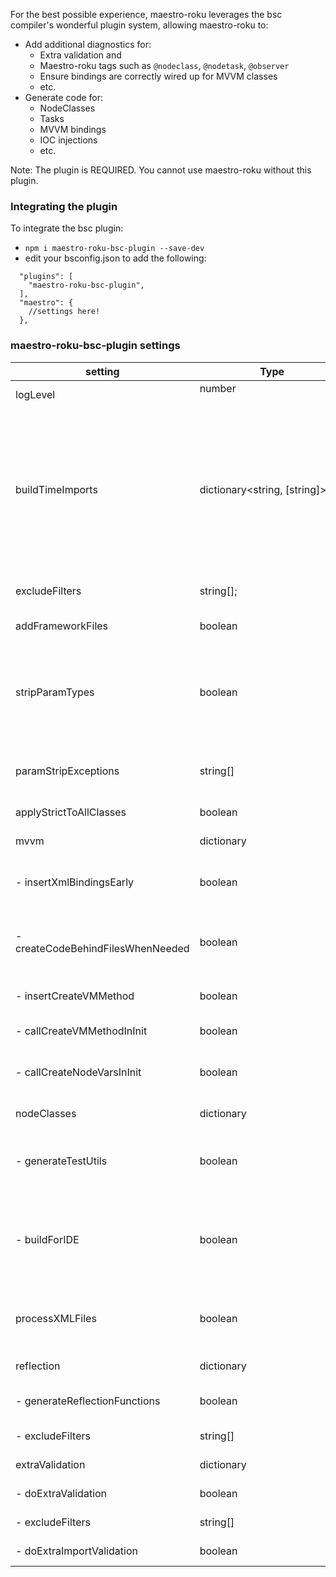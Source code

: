 For the best possible experience, maestro-roku leverages the bsc compiler's wonderful plugin system, allowing maestro-roku to:
 - Add additional diagnostics for:
   - Extra validation and
   - Maestro-roku tags such as `@nodeclass`, `@nodetask`, `@observer`
   - Ensure bindings are correctly wired up for MVVM classes
   - etc.
 - Generate code for:
   - NodeClasses
   - Tasks
   - MVVM bindings
   - IOC injections
   - etc.

Note: The plugin is REQUIRED. You cannot use maestro-roku without this plugin.

### Integrating the plugin
To integrate the bsc plugin:
 - `npm i maestro-roku-bsc-plugin --save-dev`
 - edit your bsconfig.json to add the following:

```
  "plugins": [
    "maestro-roku-bsc-plugin",
  ],
  "maestro": {
    //settings here!
  },

```

### maestro-roku-bsc-plugin settings

|  setting   | Type      | Description |
|  ---  |  ---  | --- |
|logLevel | number &nbsp;&nbsp;&nbsp;&nbsp;&nbsp;&nbsp;&nbsp;&nbsp;&nbsp;&nbsp;&nbsp;&nbsp;&nbsp;&nbsp;&nbsp;&nbsp;&nbsp;&nbsp;&nbsp;&nbsp;&nbsp;&nbsp;&nbsp;&nbsp;&nbsp;&nbsp;&nbsp;&nbsp;&nbsp;&nbsp;&nbsp;&nbsp;&nbsp;&nbsp;&nbsp;&nbsp;&nbsp;&nbsp;&nbsp;&nbsp;&nbsp;&nbsp;&nbsp;&nbsp;&nbsp;&nbsp;&nbsp;&nbsp;&nbsp;&nbsp;&nbsp;&nbsp;&nbsp;&nbsp; | Optional. log level for framework from 0(error) to 4 (verbose)|
|buildTimeImports | dictionary<string, [string]> | Optional. allows a file to swap specify which imports to use at build time, to facilitate dynamic imports e.g. if your build has a certain set of analytics plugins, you might configure that in your build system and update this setting to be `{"IAnalyticsManagers": ["pkg:/source/SuperAnalytics.bs", "pkg:/source/googleAnalytics.bs"]}`, maestro will automatically change all `import "build:IAnalyticsManagers` to the imports described here |
|excludeFilters | string[]; | Optional. list of globs, the files of which, when matched, will not be processed by the plugin|
|addFrameworkFiles | boolean | Defaults to true. Used for internal testing. Do not touch this!|
|stripParamTypes | boolean | Defaults to true. Removes the types on params at runtime, so that you can code with any types you want in your app and not have roku compiler break when compiling, or hit a crash when passing in an invalid into, e.g. a string. i.e. allows for optional defined types|
|paramStripExceptions| string[] | Optional. Array of function names that will not have their params stripped. Allowins for working around issues that might arise in some cases |
|applyStrictToAllClasses | boolean | Defaults to true. Adds additional strict validation|
|mvvm | dictionary | Optional. Contains options to configure the mvvm behavior |
|     - insertXmlBindingsEarly | boolean | Optional - default false, if set to true, will allow you to see transpiled files in the editor. Performance will tank though - use with care!|
|     - createCodeBehindFilesWhenNeeded | boolean | Defaults to true. Maestro will create code-behinds for your xml files. This means you just need to create an xml file, and a vm, and maestro does the rest|
|     - insertCreateVMMethod | boolean | Default true. Maestro will create your vm for you, in your code-behind file, if present|
|     - callCreateVMMethodInInit | boolean | Default true. Maestro will create your vm and initialize it for you|
|    - callCreateNodeVarsInInit | boolean | Default true. Maestro will create `m.nodeId` fields for all xml components that have id set. Never type `findNode` again :)|
|nodeClasses | dictionary | Optional. Options for node class generation|
|     - generateTestUtils | boolean | Default to false. Set this to true in your test projects, and maestro will create test utils to make it easy for you to debug your node generated classes|
|     - buildForIDE | boolean | Set this to true in your `bsconfig.json` used by the IDE, to keep performance snappy. If this is not set to false on your other builds, then maestro will not generate any code for you and your app will have erratic behavior |
|processXMLFiles | boolean | Default to false. If true, then xml files (and mvvm style coding) is supported. If your project only uses node files, it iis recommended to disable this for performance|
|reflection | dictionary | Optional. Options for controlling reflection behavior|
| - generateReflectionFunctions | boolean | Default to false. if true will generate the functions required to lookup classes by name|
| - excludeFilters | string[] | Will exclude files matchign these globs from reflection|
|extraValidation| dictionary | Optional. Settings that control maestro's additional validation|
| - doExtraValidation | boolean| If true will do additional maestro validation|
| - excludeFilters | string[] | Will exclude certain files from extra validation|
| - doExtraImportValidation | boolean| Will exclude certain files from extra validation|